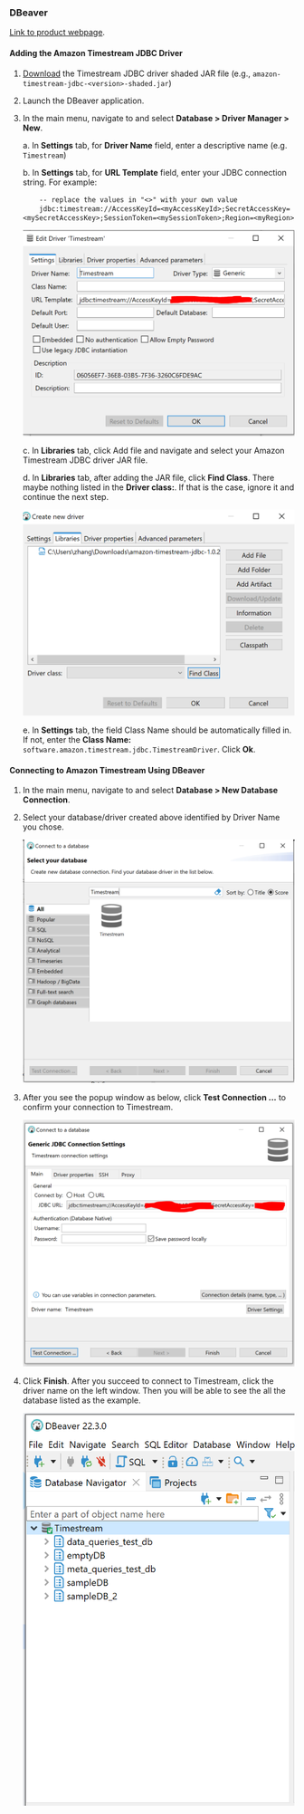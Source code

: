 ### DBeaver 
[Link to product webpage](https://dbeaver.io/download/).

#### Adding the Amazon Timestream JDBC Driver
1. [Download](https://github.com/awslabs/amazon-timestream-driver-jdbc/releases/latest) the Timestream JDBC driver shaded JAR file (e.g., `amazon-timestream-jdbc-<version>-shaded.jar`)

2. Launch the DBeaver application.

3. In the main menu, navigate to and select **Database > Driver Manager > New**.

    a. In **Settings** tab, for **Driver Name** field, enter a descriptive name (e.g. `Timestream`)

    b. In **Settings** tab, for **URL Template** field, enter your JDBC connection string. For example:

    ```
        -- replace the values in "<>" with your own value
        jdbc:timestream://AccessKeyId=<myAccessKeyId>;SecretAccessKey=<mySecretAccessKey>;SessionToken=<mySessionToken>;Region=<myRegion>
    ```

    ![Example](../images/dbeaver/dbeaver1.png)

    c. In **Libraries** tab, click Add file and navigate and select your Amazon Timestream JDBC driver JAR file.

    d. In **Libraries** tab, after adding the JAR file, click **Find Class**. There maybe nothing listed in the **Driver class:**. If that is the case, ignore it and continue the next step. 

    ![Example](../images/dbeaver/dbeaver2.png)

    e. In **Settings** tab, the field Class Name should be automatically filled in. If not, enter the **Class Name:** ```software.amazon.timestream.jdbc.TimestreamDriver```. Click **Ok**.

#### Connecting to Amazon Timestream Using DBeaver
1. In the main menu, navigate to and select **Database > New Database Connection**.
    
2. Select your database/driver created above identified by Driver Name you chose. 

    ![Example](../images/dbeaver/dbeaver3.png)

3. After you see the popup window as below, click **Test Connection ...** to confirm your connection to Timestream.

    ![Example](../images/dbeaver/dbeaver4.png)

4. Click **Finish**. After you succeed to connect to Timestream, click the driver name on the left window. Then you will be able to see the all the database listed as the example.

    ![Example](../images/dbeaver/dbeaver5.png)